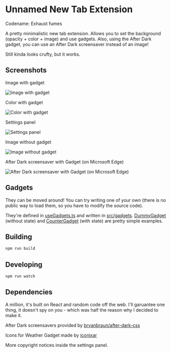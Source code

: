 # Unnamed New Tab Extension

Codename: Exhaust fumes

A pretty minimalistic new tab extension. Allows you to set the background (opacity + color + image) and use gadgets. Also, using the After Dark gadget, you can use an After Dark screensaver instead of an image!

Still kinda looks crufty, but it works.

## Screenshots

Image with gadget

![Image with gadget](https://i.arxius.io/57bf732a.png)

Color with gadget

![Color with gadget](https://i.arxius.io/d150355a.png)

Settings panel

![Settings panel](https://i.arxius.io/acf4a306.png)

Image without gadget

![Image without gadget](https://i.arxius.io/acb3de3f.png)

After Dark screensaver with Gadget (on Microsoft Edge)

![After Dark screensaver with Gadget (on Microsoft Edge)](https://i.arxius.io/ef202ca2.png)

## Gadgets

They can be moved around! You can try writing one of your own (there is no public way to load them, so you have to modify the source code).

They're defined in [useGadgets.ts](src/hooks/useGadgets.ts) and written in [src/gadgets](src/gadgets). [DummyGadget](src/gadget/DummyGadget.tsx) (without state) and [CounterGadget](src/gadget/CounterGadget.tsx) (with state) are pretty simple examples.

## Building

```bash
npm run build
```

## Developing

```bash
npm run watch
```

## Dependencies

A million, it's built on React and random code off the web. I'll garuantee one thing, it doesn't spy on you - which was half the reason why I decided to make it.

After Dark screensavers provided by [bryanbraun/after-dark-css](https://github.com/bryanbraun/after-dark-css)

Icons for Weather Gadget made by [iconixar](https://www.flaticon.com/authors/iconixar)

More copyright notices inside the settings panel.
